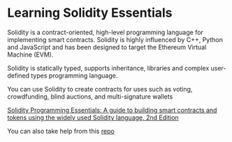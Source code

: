 # Learning Solidity Essentials

Solidity is a contract-oriented, high-level programming language for implementing smart contracts. Solidity is highly influenced by C++, Python and JavaScript and has been designed to target the Ethereum Virtual Machine (EVM).

Solidity is statically typed, supports inheritance, libraries and complex user-defined types programming language.

You can use Solidity to create contracts for uses such as voting, crowdfunding, blind auctions, and multi-signature wallets






[Solidity Programming Essentials: A guide to building smart contracts and tokens using the widely used Solidity language, 2nd Edition](https://www.amazon.com/Solidity-Programming-Essentials-building-contracts/dp/1803231181/ref=sr_1_2_sspa)

You can also take help from this [repo](https://github.com/panaverse/defi-dapps-solidity-smart-contracts)


